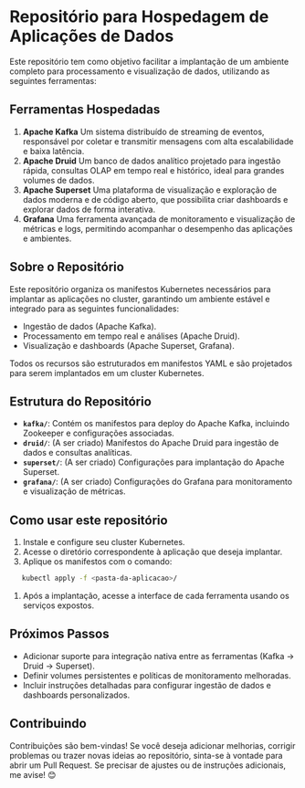 # Repositório para Hospedagem de Aplicações de Dados
Este repositório tem como objetivo facilitar a implantação de um ambiente completo para processamento e visualização de dados, utilizando as seguintes ferramentas:
## Ferramentas Hospedadas
1. **Apache Kafka**
   Um sistema distribuído de streaming de eventos, responsável por coletar e transmitir mensagens com alta escalabilidade e baixa latência.
2. **Apache Druid**
   Um banco de dados analítico projetado para ingestão rápida, consultas OLAP em tempo real e histórico, ideal para grandes volumes de dados.
3. **Apache Superset**
   Uma plataforma de visualização e exploração de dados moderna e de código aberto, que possibilita criar dashboards e explorar dados de forma interativa.
4. **Grafana**
   Uma ferramenta avançada de monitoramento e visualização de métricas e logs, permitindo acompanhar o desempenho das aplicações e ambientes.

## Sobre o Repositório
Este repositório organiza os manifestos Kubernetes necessários para implantar as aplicações no cluster, garantindo um ambiente estável e integrado para as seguintes funcionalidades:

- Ingestão de dados (Apache Kafka).
- Processamento em tempo real e análises (Apache Druid).
- Visualização e dashboards (Apache Superset, Grafana).

Todos os recursos são estruturados em manifestos YAML e são projetados para serem implantados em um cluster Kubernetes.
## Estrutura do Repositório
- **`kafka/`**: Contém os manifestos para deploy do Apache Kafka, incluindo Zookeeper e configurações associadas.
- **`druid/`**: (A ser criado) Manifestos do Apache Druid para ingestão de dados e consultas analíticas.
- **`superset/`**: (A ser criado) Configurações para implantação do Apache Superset.
- **`grafana/`**: (A ser criado) Configurações do Grafana para monitoramento e visualização de métricas.

## Como usar este repositório
1. Instale e configure seu cluster Kubernetes.
2. Acesse o diretório correspondente à aplicação que deseja implantar.
3. Aplique os manifestos com o comando:
``` bash
   kubectl apply -f <pasta-da-aplicacao>/
```
1. Após a implantação, acesse a interface de cada ferramenta usando os serviços expostos.

## Próximos Passos
- Adicionar suporte para integração nativa entre as ferramentas (Kafka → Druid → Superset).
- Definir volumes persistentes e políticas de monitoramento melhoradas.
- Incluir instruções detalhadas para configurar ingestão de dados e dashboards personalizados.

## Contribuindo
Contribuições são bem-vindas! Se você deseja adicionar melhorias, corrigir problemas ou trazer novas ideias ao repositório, sinta-se à vontade para abrir um Pull Request.
Se precisar de ajustes ou de instruções adicionais, me avise! 😊

